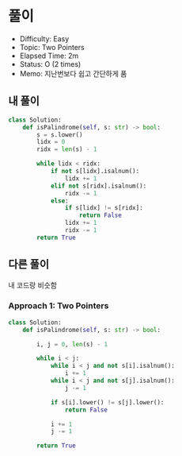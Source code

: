 # 풀이
- Difficulty:  Easy
- Topic:  Two Pointers
- Elapsed Time:  2m
- Status:  O (2 times)
- Memo: 지난번보다 쉽고 간단하게 품

## 내 풀이
```py
class Solution:
    def isPalindrome(self, s: str) -> bool:
        s = s.lower()
        lidx = 0
        ridx = len(s) - 1

        while lidx < ridx:
            if not s[lidx].isalnum():
                lidx += 1
            elif not s[ridx].isalnum():
                ridx -= 1
            else:
                if s[lidx] != s[ridx]:
                    return False
                lidx += 1
                ridx -= 1
        return True
```

## 다른 풀이
내 코드랑 비슷함
### Approach 1: Two Pointers
```py
class Solution:
    def isPalindrome(self, s: str) -> bool:

        i, j = 0, len(s) - 1

        while i < j:
            while i < j and not s[i].isalnum():
                i += 1
            while i < j and not s[j].isalnum():
                j -= 1

            if s[i].lower() != s[j].lower():
                return False

            i += 1
            j -= 1

        return True
```
